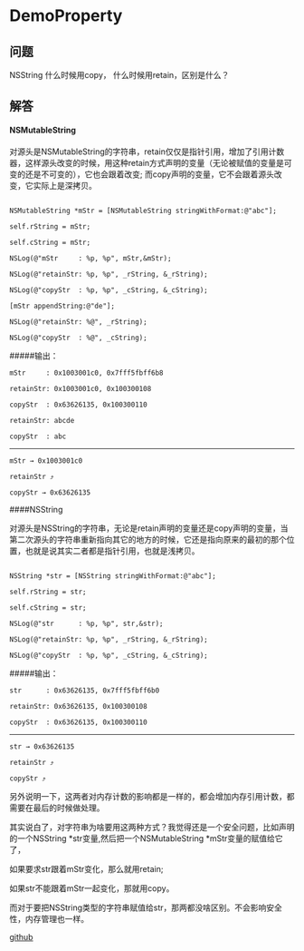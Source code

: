 # DemoProperty
## 问题

NSString 什么时候用copy， 什么时候用retain，区别是什么？

## 解答

#### NSMutableString

对源头是NSMutableString的字符串，retain仅仅是指针引用，增加了引用计数器，这样源头改变的时候，用这种retain方式声明的变量（无论被赋值的变量是可变的还是不可变的），它也会跟着改变; 而copy声明的变量，它不会跟着源头改变，它实际上是深拷贝。

```

NSMutableString *mStr = [NSMutableString stringWithFormat:@"abc"];

self.rString = mStr;

self.cString = mStr;

NSLog(@"mStr     : %p, %p", mStr,&mStr);

NSLog(@"retainStr: %p, %p", _rString, &_rString);

NSLog(@"copyStr  : %p, %p", _cString, &_cString);

[mStr appendString:@"de"];

NSLog(@"retainStr: %@", _rString);

NSLog(@"copyStr  : %@", _cString);

```

#####输出：

    mStr     : 0x1003001c0, 0x7fff5fbff6b8

    retainStr: 0x1003001c0, 0x100300108

    copyStr  : 0x63626135, 0x100300110

    retainStr: abcde

    copyStr  : abc

***

    mStr → 0x1003001c0

    retainStr ⤴︎

    copyStr → 0x63626135

####NSString

对源头是NSString的字符串，无论是retain声明的变量还是copy声明的变量，当第二次源头的字符串重新指向其它的地方的时候，它还是指向原来的最初的那个位置，也就是说其实二者都是指针引用，也就是浅拷贝。

```

NSString *str = [NSString stringWithFormat:@"abc"];

self.rString = str;

self.cString = str;

NSLog(@"str      : %p, %p", str,&str);

NSLog(@"retainStr: %p, %p", _rString, &_rString);

NSLog(@"copyStr  : %p, %p", _cString, &_cString);

```

#####输出：

    str      : 0x63626135, 0x7fff5fbff6b0

    retainStr: 0x63626135, 0x100300108

    copyStr  : 0x63626135, 0x100300110    

***

    str → 0x63626135

    retainStr ⤴︎ 

    copyStr ⤴︎

另外说明一下，这两者对内存计数的影响都是一样的，都会增加内存引用计数，都需要在最后的时候做处理。

其实说白了，对字符串为啥要用这两种方式？我觉得还是一个安全问题，比如声明的一个NSString \*str变量,然后把一个NSMutableString \*mStr变量的赋值给它了，

如果要求str跟着mStr变化，那么就用retain;

如果str不能跟着mStr一起变化，那就用copy。

而对于要把NSString类型的字符串赋值给str，那两都没啥区别。不会影响安全性，内存管理也一样。

[github](https://github.com/liuxj/DemoProperty "Title")
﻿